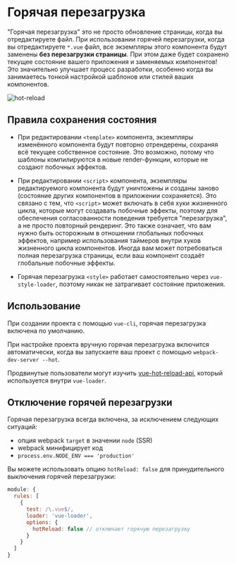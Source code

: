# Горячая перезагрузка

"Горячая перезагрузка" это не просто обновление страницы, когда вы отредактируете файл. При использовании горячей перезагрузки, когда вы отредактируете `*.vue` файл, все экземпляры этого компонента будут заменены **без перезагрузки страницы**. При этом даже будет сохранено текущее состояние вашего приложения и заменяемых компонентов! Это значительно улучшает процесс разработки, особенно когда вы занимаетесь тонкой настройкой шаблонов или стилей ваших компонентов.

![hot-reload](/hot-reload.gif)

## Правила сохранения состояния

- При редактировании `<template>` компонента, экземпляры изменённого компонента будут повторно отрендерены, сохраняя всё текущее собственное состояние. Это возможно, потому что шаблоны компилируются в новые render-функции, которые не создают побочных эффектов.

- При редактировании `<script>` компонента, экземпляры редактируемого компонента будут уничтожены и созданы заново (состояние других компонентов в приложении сохраняется). Это связано с тем, что `<script>` может включать в себя хуки жизненного цикла, которые могут создавать побочные эффекты, поэтому для обеспечения согласованности поведения требуется "перезагрузка", а не просто повторный рендеринг. Это также означает, что вам нужно быть осторожным в отношении глобальных побочных эффектов, например использования таймеров внутри хуков жизненного цикла компонентов. Иногда вам может потребоваться полная перезагрузка страницы, если ваш компонент создаёт глобальные побочные эффекты.

- Горячая перезагрузка `<style>` работает самостоятельно через `vue-style-loader`, поэтому никак не затрагивает состояние приложения.

## Использование

При создании проекта с помощью `vue-cli`, горячая перезагрузка включена по умолчанию.

При настройке проекта вручную горячая перезагрузка включится автоматически, когда вы запускаете ваш проект с помощью `webpack-dev-server --hot`.

Продвинутые пользователи могут изучить [vue-hot-reload-api](https://github.com/vuejs/vue-hot-reload-api), который используется внутри `vue-loader`.

## Отключение горячей перезагрузки

Горячая перезагрузка всегда включена, за исключением следующих ситуаций:

 * опция webpack `target` в значении `node` (SSR)
 * webpack минифицирует код
 * `process.env.NODE_ENV === 'production'`

Вы можете использовать опцию `hotReload: false` для принудительного выключения горячей перезагрузки:

``` js
module: {
  rules: [
    {
      test: /\.vue$/,
      loader: 'vue-loader',
      options: {
        hotReload: false // отключает горячую перезагрузку
      }
    }
  ]
}
```
